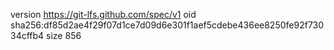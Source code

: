 version https://git-lfs.github.com/spec/v1
oid sha256:df85d2ae4f29f07d1ce7d09d6e301f1aef5cdebe436ee8250fe92f73034cffb4
size 856
